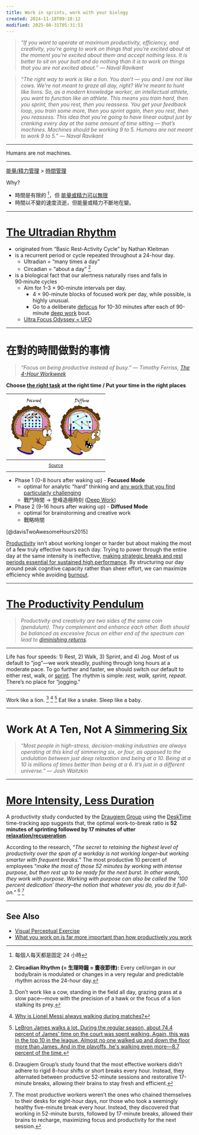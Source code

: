 ```yaml
---
title: Work in sprints, work with your biology
created: 2024-11-18T09:18:12
modified: 2025-08-31T05:31:51
---
```


> _“If you want to operate at maximum productivity, efficiency, and creativity, you’re going to work on things that you’re excited about at the moment you’re excited about them and accept nothing less. It is better to sit on your butt and do nothing than it is to work on things that you are not excited about.” — Naval Ravikant_

> _“The right way to work is like a lion. You don’t — you and I are not like cows. We’re not meant to graze all day, right? We’re meant to hunt like lions. So, as a modern knowledge worker, an intellectual athlete, you want to function like an athlete. This means you train hard, then you sprint, then you rest, then you reassess. You get your feedback loop, you train some more, then you sprint again, then you rest, then you reassess. This idea that you’re going to have linear output just by cranking every day at the same amount of time sitting — that’s machines. Machines should be working 9 to 5. Humans are not meant to work 9 to 5.” — Naval Ravikant_

---

Humans are not machines.

---

[能量/精力管理](energy-management.md) \> [時間管理](Time%20Management.md)

Why?

* 時間是有限的 [^1]，但 [能量或精力可以無限](energy-management.md)
* 時間以不變的速度流逝，但能量或精力不斷地在變。

---

# [The Ultradian Rhythm](https://youtu.be/yb5zpo5WDG4?t=1575)

* originated from “Basic Rest-Activity Cycle” by Nathan Kleitman
* is a recurrent period or cycle repeated throughout a 24-hour day.
	* Ultradian = “many times a day”
	* Circadian = “about a day” [^2]
* is a biological fact that our alertness naturally rises and falls in 90‑minute cycles
	* Aim for 1–3 × 90-minute intervals per day.
		* 4 × 90-minute blocks of focused work per day, while possible, is highly unusual.
		* Go to a deliberate [defocus](rest,%20reset,%20relax,%20recharge.md) for 10-30 minutes after each of 90-minute [deep work](deep%20work.md) bout.
	* [Ultra Focus Odyssey = UFO](https://shosho.tw/blog/super-productivity-system-2024)

---

# 在對的時間做對的事情

> _“Focus on being productive instead of busy.” ― Timothy Ferriss, [The 4-Hour Workweek](https://www.goodreads.com/work/quotes/1885647)_

**Choose [the right task](Two%20Types%20of%20Work.md) at the right time / Put your time in the right places**

|                  ![](../_attachments/b592b3f9521574f1f4c2c0cb803edf84.png)                   |
| :-------------------------------------------------------------------------: |
| <sub>[Source]( https://barbaraoakley.com/books/learning-how-to-learn)</sub> |
|                                                                             |

* Phase 1 (0-8 hours after waking up) - **Focused Mode**
	* optimal for analytic “hard” thinking and [any work that you find particularly challenging](Eat%20the%20biggest%20frog%20first%20thing%20in%20the%20morning.md)
	* 戰鬥時間 → 登峰造極時刻 ([Deep Work](deep%20work.md))
* Phase 2 (9-16 hours after waking up) - **Diffused Mode**
	* optimal for brainstorming and creative work
	* 戰略時間

[@davisTwoAwesomeHours2015]

[Productivity](Productivity.md) isn’t about working longer or harder but about making the most of a few truly effective hours each day. Trying to power through the entire day at the same intensity is ineffective, [making strategic breaks and rest periods essential for sustained high performance](rest,%20reset,%20relax,%20recharge.md). By structuring our day around peak cognitive capacity rather than sheer effort, we can maximize efficiency while avoiding [burnout](Burnout.md).

---

# [The Productivity Pendulum](https://aliabdaal.com/newsletter/the-productivity-pendulum/)

> _Productivity and creativity are two sides of the same coin (pendulum). They complement and enhance each other. Both should be balanced as excessive focus on either end of the spectrum can lead to [diminishing returns](https://en.wikipedia.org/wiki/Diminishing_returns)._

---

Life has four speeds: 1) Rest, 2) Walk, 3) Sprint, and 4) Jog. Most of us default to “jog”—we work steadily, pushing through long hours at a moderate pace. To go further and faster, we should switch our default to either rest, walk, or [sprint](The%20Pomodoro%20Technique.md). The rhythm is simple: _rest, walk, sprint, repeat_. There’s no place for “jogging.”

---

Work like a lion. [^3] [^4] [^5] Eat like a snake. Sleep like a baby.

---

# Work At A Ten, Not A [Simmering Six](https://www.google.com/search?q=Simmering)

> _“Most people in high-stress, decision-making industries are always operating at this kind of simmering six, or four, as opposed to the undulation between just deep relaxation and being at a 10. Being at a 10 is millions of times better than being at a 6. It’s just in a different universe.” — Josh Waitzkin_

---

# [More Intensity, Less Duration](https://www.inc.com/jessica-stillman/the-secret-to-happiness-at-work-less-duration-more-intensity.html)

A productivity study conducted by the [Draugiem Group](https://draugiemgroup.com/) using the [DeskTime](https://desktime.com/) time-tracking app suggests that, the optimal work-to-break ratio is **52 minutes of sprinting followed by 17 minutes of utter [relaxation/recuperation](rest,%20reset,%20relax,%20recharge.md)**.

According to the research, “_The secret to retaining the highest level of productivity over the span of a workday is not working longer–but working smarter with frequent breaks._” The most productive 10 percent of employees “_make the most of those 52 minutes by working with intense purpose, but then rest up to be ready for the next burst. In other words, they work with purpose. Working with purpose can also be called the ‘100 percent dedication’ theory–the notion that whatever you do, you do it full-on._” [^6] [^7]

---

## See Also

* [Visual Perceptual Exercise](Visual%20Perceptual%20Exercise.md)
* [What you work on is far more important than how productively you work](what-you-work-on-is-far-more-important-than-how-productively-you-work.md)

[^1]: 每個人每天都是固定 24 小時
[^2]: **Circadian Rhythm (= 生理時鐘 = 晝夜節律):** Every cell/organ in our body/brain is modulated or changes in a very regular and predictable rhythm across the 24-hour day.
[^3]: Don’t work like a cow, standing in the field all day, grazing grass at a slow pace—move with the precision of a hawk or the focus of a lion stalking its prey.
[^4]: [Why is Lionel Messi always walking during matches?](https://www.reddit.com/r/InterMiami/comments/15x8xvh/why_does_messi_walk_alot_well_here_you_go/)
[^5]: [LeBron James walks a lot. During the regular season, about 74.4 percent of James' time on the court was spent walking. Again, this was in the top 10 in the league. Almost no one walked up and down the floor more than James. And in the playoffs, he's walking even more—8.7 percent of the time.](https://www.espn.com/nba/story/_/id/23384071/lebron-james-plays-rests-keep-cleveland-cavaliers-hopes-alive)
[^6]: Draugiem Group’s study found that the most effective workers didn’t adhere to rigid 8-hour shifts or short breaks every hour. Instead, they alternated between productive 52-minute sessions and restorative 17-minute breaks, allowing their brains to stay fresh and efficient.
[^7]: The most productive workers weren’t the ones who chained themselves to their desks for eight-hour days, nor those who took a seemingly healthy five-minute break every hour. Instead, they discovered that working in 52-minute bursts, followed by 17-minute breaks, allowed their brains to recharge, maximizing focus and productivity for the next session.
